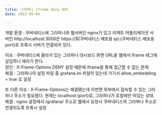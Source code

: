 ```yaml
---
title: 그라파나 iframe deny 에러
date: 2022-05-04

---
```


개발 환경 : 쿠버네티스에 그라파나와 웹서버인 nginx가 있고 리액트 어플리케이션 서버인 http://localhost:3000은 https://${쿠버네티스 배포용 ip}:{쿠버네티스 배포용 port}로 프록시 서버가 연결되어 있다.

이슈 : 쿠버네티스에 올라가 있는 그라파나 대시보드 화면 URL을 웹에서 iframe 태그에 삽입하니 에러가 뜬다.    
원인 : X-Frame-Options DENY 설정 때문에 iframe을 통해 접근할 수 없는 문제   
해결 : 그라파나의 설정 파일 중 grafana.ini 파일이 있는데 거기서 allow_embedding = true 로 설정

또 다른 이슈 : X-Frame-Options는 해결됐는데 이번엔 외부에서 접속할 수 있는 그라파나 주소가 필요했다. 현재는 localhost:{port}로, 그라파나가 로컬에만 떠있는 상태.     
해결 : nginx 설정에서 /grafana/ 주소로 웹에서 요청시 쿠버네티스의 그라파나 주소로 연결되도록 프록시 설정   
